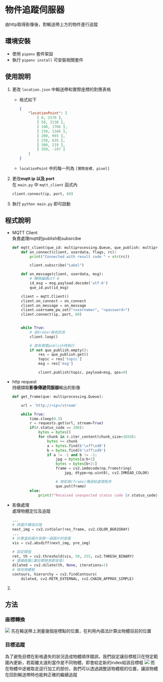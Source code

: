 # 物件追蹤伺服器
由http取得影像後，對輸送帶上方的物件進行追蹤

## 環境安裝
- 使用 `pipenv` 套件架設
- 執行 `pipenv install` 可安裝相關套件


## 使用說明
1. 更改 `location.json` 中輸送帶和實際座標的對應表格
   - 格式如下
        ```json
        {
            "locationPoint": [
                [ 0, 2570 ],        
                [ 50, 2138 ],
                [ 100, 1706 ],
                [ 150, 1346 ],
                [ 200, 993 ],
                [ 250, 635 ],
                [ 300, 219 ],
                [ 350, -197 ]
            ]
        }
        ```
    - `locationPoint` 中的每一列為 `[實際座標, pixel]`
2. 更改**mqtt ip 以及 port**\
   在 `main.py` 中 `mqtt_client` 函式內
   ```python
   client.connect(ip, port, 60)
   ```
   
3. 執行 `python main.py` 即可啟動

## 程式說明
- MQTT Client\
負責處理mqtt的publish和subsrcibe
    ```python
    def mqtt_client(que_id: multiprocessing.Queue, que_publish: multiprocessing.Queue):
        def on_connect(client, userdata, flags, rc):
            print("Connected with result code " + str(rc))

            client.subscribe("Label")

        def on_message(client, userdata, msg):
            # 轉換編碼utf-8
            id_msg = msg.payload.decode('utf-8')
            que_id.put(id_msg)

        client = mqtt.Client()
        client.on_connect = on_connect
        client.on_message = on_message
        client.username_pw_set("<username>", "<password>")
        client.connect(ip, port, 60)

        
        while True:
            # 從broker接收訊息
            client.loop()

            # 當有需要publish時執行
            if not que_publish.empty():
                res = que_publish.get()
                topic = res['topic']
                msg = res['msg']

                client.publish(topic, payload=msg, qos=0)
    ```
- http request\
持續擷取**影像傳遞伺服器**輸出的影像
    ```python
    def get_frame(que: multiprocessing.Queue):

        url = 'http://<ip>/stream'

        while True:
            time.sleep(0.5)
            r = requests.get(url, stream=True)
            if(r.status_code == 200):
                bytes = bytes()
                for chunk in r.iter_content(chunk_size=1024):
                    bytes += chunk
                    a = bytes.find(b'\xff\xd8')
                    b = bytes.find(b'\xff\xd9')
                    if a != -1 and b != -1:
                        jpg = bytes[a:b+2]
                        bytes = bytes[b+2:]
                        frame = cv2.imdecode(np.fromstring(
                            jpg, dtype=np.uint8), cv2.IMREAD_COLOR)

                        # 將影格(frame)傳遞給處理程序
                        que.put(frame)    
            else:
                print(f"Received unexpected status code {r.status_code}")

    ```
- 影像處理\
    處理物體定位及追蹤
    ```python
    ...
    # 將圖片轉為灰階
    next_img = cv2.cvtColor(res_frame, cv2.COLOR_BGR2GRAY)
    ...
    # 計算當前圖片與第一張圖片的差異
    vis = cv2.absdiff(next_img, pre_img)

    # 設定閥值
    ret, th = cv2.threshold(vis, 50, 255, cv2.THRESH_BINARY)
    # 邊緣膨脹(讓目標檢測更容易)
    dilated = cv2.dilate(th, None, iterations=1)
    # 尋找物體框
    contours, hierarchy = cv2.findContours(
        dilated, cv2.RETR_EXTERNAL, cv2.CHAIN_APPROX_SIMPLE)
    ```
2. 


## 方法
### 座標轉換

![](/img/輸送帶位置.jpg)
先在輸送帶上測量幾個座標點的位置，在利用內插法計算出物體目前的位置

### 目標追蹤
為了避免目標在影格遺失的狀況造成物體順序錯誤，我們設定讓目標框只在特定範圍內更新，若距離太遠則當作是不同物體，即會給定新的index給該目標框
![](/img/追蹤示意圖.jpg)
而在物體中途被取走逕行加工的部份，我們可以透過調整該物體框的位置，讓該物體在回到輸送帶時也能夠正確的繼續追蹤
